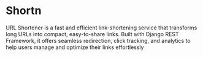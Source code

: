 # Shortn
URL Shortener is a fast and efficient link-shortening service that transforms long URLs into compact, easy-to-share links. Built with Django REST Framework, it offers seamless redirection, click tracking, and analytics to help users manage and optimize their links effortlessly
